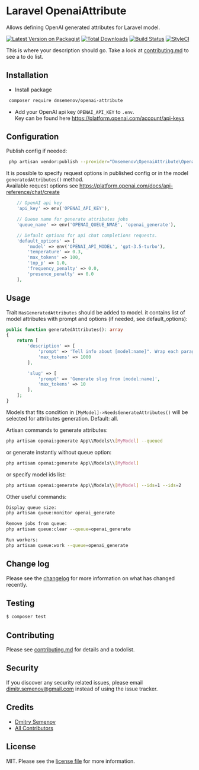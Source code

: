 # Laravel OpenaiAttribute

Allows defining OpenAI generated attributes for Laravel model.

[![Latest Version on Packagist][ico-version]][link-packagist]
[![Total Downloads][ico-downloads]][link-downloads]
[![Build Status][ico-travis]][link-travis]
[![StyleCI][ico-styleci]][link-styleci]

This is where your description should go. Take a look at [contributing.md](contributing.md) to see a to do list.

## Installation

- Install package
``` bash
 composer require dmsemenov/openai-attribute
```
- Add your OpenAI api key `OPENAI_API_KEY` to `.env`.    
Key can be found here https://platform.openai.com/account/api-keys

## Configuration
 
Publish config if needed:
``` bash
 php artisan vendor:publish --provider="Dmsemenov\OpenaiAttribute\OpenaiAttributeServiceProvider"
```
It is possible to specify request options in published config or in the model `generatedAttributes()` method.  
Available request options see https://platform.openai.com/docs/api-reference/chat/create
``` php
    // OpenAI api key
    'api_key' => env('OPENAI_API_KEY'),

    // Queue name for generate attributes jobs
    'queue_name' => env('OPENAI_QUEUE_NMAE', 'openai_generate'),

    // Default options for api chat completions requests.
    'default_options' => [
        'model' => env('OPENAI_API_MODEL', 'gpt-3.5-turbo'),
        'temperature' => 0.3,
        'max_tokens' => 100,
        'top_p' => 1.0,
        'frequency_penalty' => 0.0,
        'presence_penalty' => 0.0
    ],
```

## Usage
Trait `HasGeneratedAttributes` should be added to model. it contains list of model attributes with prompt and options (if needed, see default_options):
``` php
public function generatedAttributes(): array
{
    return [
        'description' => [
            'prompt' => 'Tell info about [model:name]". Wrap each paragraph to tag <p>',
            'max_tokens' => 1000
        ],

        'slug' => [
            'prompt' => 'Generate slug from [model:name]',
            'max_tokens' => 10
        ],
    ];
}
```

Models that fits condition in `[MyModel]->NeedsGenerateAttributes()` will be selected for attributes generation. Default: all.

Artisan commands to generate attributes:
``` bash
php artisan openai:generate App\\Models\\[MyModel] --queued
```
or generate instantly without queue option:
``` bash
php artisan openai:generate App\\Models\\[MyModel]
```
or specify model ids list:
``` bash
php artisan openai:generate App\\Models\\[MyModel] --ids=1 --ids=2
```
Other useful commands:
``` bash
Display queue size:
php artisan queue:monitor openai_generate

Remove jobs from queue:
php artisan queue:clear --queue=openai_generate

Run workers:
php artisan queue:work --queue=openai_generate
```

## Change log

Please see the [changelog](changelog.md) for more information on what has changed recently.

## Testing

``` bash
$ composer test
```

## Contributing

Please see [contributing.md](contributing.md) for details and a todolist.

## Security

If you discover any security related issues, please email dimitr.semenov@gmail.com instead of using the issue tracker.

## Credits

- [Dmitry Semenov][link-author]
- [All Contributors][link-contributors]

## License

MIT. Please see the [license file](license.md) for more information.

[ico-version]: https://img.shields.io/packagist/v/dmsemenov/openai-attribute.svg?style=flat-square
[ico-downloads]: https://img.shields.io/packagist/dt/dmsemenov/openai-attribute.svg?style=flat-square
[ico-travis]: https://img.shields.io/travis/dmsemenov/openai-attribute/master.svg?style=flat-square
[ico-styleci]: https://styleci.io/repos/12345678/shield

[link-packagist]: https://packagist.org/packages/dmsemenov/openai-attribute
[link-downloads]: https://packagist.org/packages/dmsemenov/openai-attribute
[link-travis]: https://travis-ci.org/dmsemenov/openai-attribute
[link-styleci]: https://styleci.io/repos/12345678
[link-author]: https://github.com/dmsemenov
[link-contributors]: ../../contributors
